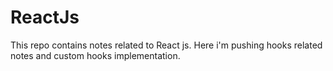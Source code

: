 # ReactJs
This repo contains notes related to React js. Here i'm pushing hooks related notes and custom hooks implementation.